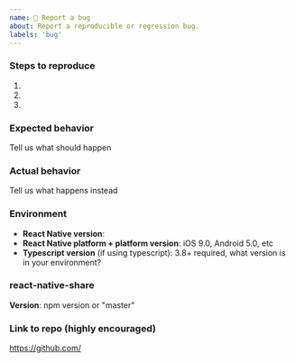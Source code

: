 ```yaml
---
name: 🐛 Report a bug
about: Report a reproducible or regression bug.
labels: 'bug'
---
```


### Steps to reproduce
1.
2.
3.

### Expected behavior
Tell us what should happen

### Actual behavior
Tell us what happens instead

### Environment
- **React Native version**:
- **React Native platform + platform version**: iOS 9.0, Android 5.0, etc
- **Typescript version** (if using typescript): 3.8+ required, what version is in your environment?

### react-native-share
**Version**: npm version or "master"

### Link to repo (highly encouraged)
https://github.com/
